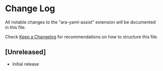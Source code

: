# Change Log

All notable changes to the "ara-yaml-assist" extension will be documented in this file.

Check [Keep a Changelog](http://keepachangelog.com/) for recommendations on how to structure this file.

## [Unreleased]

- Initial release